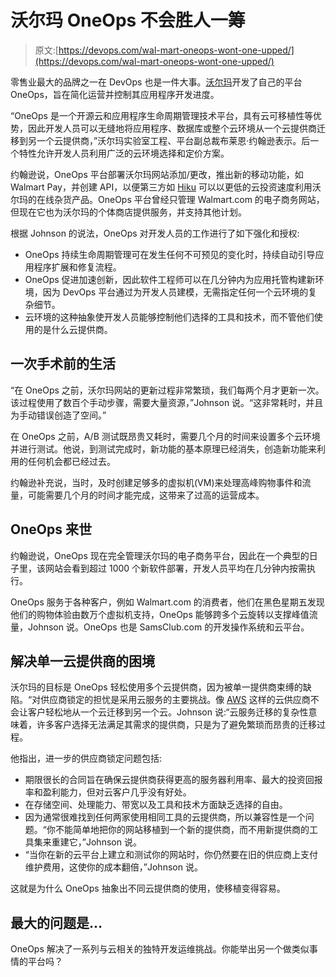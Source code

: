 # 沃尔玛 OneOps 不会胜人一筹

> 原文:[https://devops.com/wal-mart-oneops-wont-one-upped/](https://devops.com/wal-mart-oneops-wont-one-upped/)

零售业最大的品牌之一在 DevOps 也是一件大事。[沃尔玛](https://www.walmart.com)开发了自己的平台 OneOps，旨在简化运营并控制其应用程序开发进度。

“OneOps 是一个开源云和应用程序生命周期管理技术平台，具有云可移植性等优势，因此开发人员可以无缝地将应用程序、数据库或整个云环境从一个云提供商迁移到另一个云提供商，”沃尔玛实验室工程、平台副总裁布莱恩·约翰逊表示。后一个特性允许开发人员利用广泛的云环境选择和定价方案。

约翰逊说，OneOps 平台部署沃尔玛网站添加/更改，推出新的移动功能，如 Walmart Pay，并创建 API，以便第三方如 [Hiku](http://hiku.us/) 可以以更低的云投资速度利用沃尔玛的在线杂货产品。OneOps 平台曾经只管理 Walmart.com 的电子商务网站，但现在它也为沃尔玛的个体商店提供服务，并支持其他计划。

根据 Johnson 的说法，OneOps 对开发人员的工作进行了如下强化和授权:

*   OneOps 持续生命周期管理可在发生任何不可预见的变化时，持续自动引导应用程序扩展和修复流程。
*   OneOps 促进加速创新，因此软件工程师可以在几分钟内为应用托管构建新环境，因为 DevOps 平台通过为开发人员建模，无需指定任何一个云环境的复杂细节。
*   云环境的这种抽象使开发人员能够控制他们选择的工具和技术，而不管他们使用的是什么云提供商。

## 一次手术前的生活

“在 OneOps 之前，沃尔玛网站的更新过程非常繁琐，我们每两个月才更新一次。该过程使用了数百个手动步骤，需要大量资源，”Johnson 说。“这非常耗时，并且为手动错误创造了空间。”

在 OneOps 之前，A/B 测试既昂贵又耗时，需要几个月的时间来设置多个云环境并进行测试。他说，到测试完成时，新功能的基本原理已经消失，创造新功能来利用的任何机会都已经过去。

约翰逊补充说，当时，及时创建足够多的虚拟机(VM)来处理高峰购物事件和流量，可能需要几个月的时间才能完成，这带来了过高的运营成本。

## OneOps 来世

约翰逊说，OneOps 现在完全管理沃尔玛的电子商务平台，因此在一个典型的日子里，该网站会看到超过 1000 个新软件部署，开发人员平均在几分钟内按需执行。

OneOps 服务于各种客户，例如 Walmart.com 的消费者，他们在黑色星期五发现他们的购物体验由数万个虚拟机支持，OneOps 能够跨多个云旋转以支撑峰值流量，Johnson 说。OneOps 也是 SamsClub.com 的开发操作系统和云平台。

## 解决单一云提供商的困境

沃尔玛的目标是 OneOps 轻松使用多个云提供商，因为被单一提供商束缚的缺陷。“对供应商锁定的担忧是采用云服务的主要挑战。像 [AWS](https://aws.amazon.com/) 这样的云供应商不会让客户轻松地从一个云迁移到另一个云。Johnson 说:“云服务迁移的复杂性意味着，许多客户选择无法满足其需求的提供商，只是为了避免繁琐而昂贵的迁移过程。

他指出，进一步的供应商锁定问题包括:

*   期限很长的合同旨在确保云提供商获得更高的服务器利用率、最大的投资回报率和盈利能力，但对云客户几乎没有好处。
*   在存储空间、处理能力、带宽以及工具和技术方面缺乏选择的自由。
*   因为通常很难找到任何两家使用相同工具的云提供商，所以兼容性是一个问题。“你不能简单地把你的网站移植到一个新的提供商，而不用新提供商的工具集来重建它，”Johnson 说。
*   “当你在新的云平台上建立和测试你的网站时，你仍然要在旧的供应商上支付维护费用，这使你的成本翻倍，”Johnson 说。

这就是为什么 OneOps 抽象出不同云提供商的使用，使移植变得容易。

## 最大的问题是…

OneOps 解决了一系列与云相关的独特开发运维挑战。你能举出另一个做类似事情的平台吗？